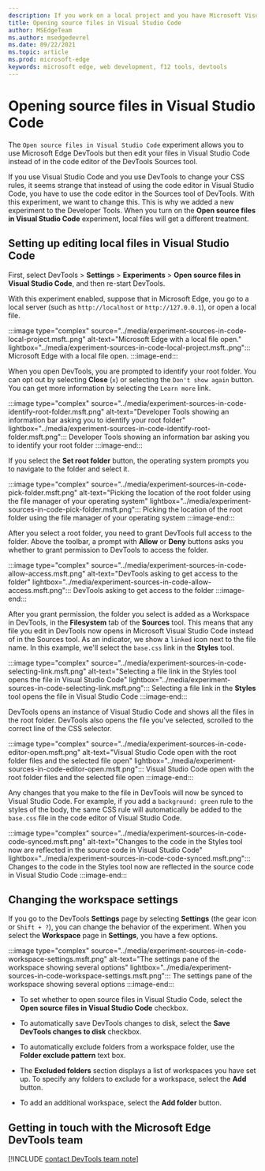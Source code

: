 ```yaml
---
description: If you work on a local project and you have Microsoft Visual Studio Code installed, you can open files in this one instead of the sources tool and sync changes from the DevTools live to your source files.
title: Opening source files in Visual Studio Code
author: MSEdgeTeam
ms.author: msedgedevrel
ms.date: 09/22/2021
ms.topic: article
ms.prod: microsoft-edge
keywords: microsoft edge, web development, f12 tools, devtools
---
```


# Opening source files in Visual Studio Code

The `Open source files in Visual Studio Code` experiment allows you to use Microsoft Edge DevTools but then edit your files in Visual Studio Code instead of in the code editor of the DevTools Sources tool.

If you use Visual Studio Code and you use DevTools to change your CSS rules, it seems strange that instead of using the code editor in Visual Studio Code, you have to use the code editor in the Sources tool of DevTools.  With this experiment, we want to change this.  This is why we added a new experiment to the Developer Tools.  When you turn on the **Open source files in Visual Studio Code** experiment, local files will get a different treatment.


<!-- ====================================================================== -->
## Setting up editing local files in Visual Studio Code

First, select DevTools > **Settings** > **Experiments** > **Open source files in Visual Studio Code**, and then re-start DevTools.

With this experiment enabled, suppose that in Microsoft Edge, you go to a local server (such as `http://localhost` or `http://127.0.0.1`), or open a local file.

:::image type="complex" source="../media/experiment-sources-in-code-local-project.msft..png" alt-text="Microsoft Edge with a local file open." lightbox="../media/experiment-sources-in-code-local-project.msft..png":::
   Microsoft Edge with a local file open.
:::image-end:::

When you open DevTools, you are prompted to identify your root folder.  You can opt out by selecting **Close** (`x`) or selecting the `Don't show again` button.  You can get more information by selecting the `Learn more` link.

:::image type="complex" source="../media/experiment-sources-in-code-identify-root-folder.msft.png" alt-text="Developer Tools showing an information bar asking you to identify your root folder" lightbox="../media/experiment-sources-in-code-identify-root-folder.msft.png":::
   Developer Tools showing an information bar asking you to identify your root folder
:::image-end:::

If you select the **Set root folder** button, the operating system prompts you to navigate to the folder and select it.

:::image type="complex" source="../media/experiment-sources-in-code-pick-folder.msft.png" alt-text="Picking the location of the root folder using the file manager of your operating system" lightbox="../media/experiment-sources-in-code-pick-folder.msft.png":::
   Picking the location of the root folder using the file manager of your operating system
:::image-end:::

After you select a root folder, you need to grant DevTools full access to the folder.  Above the toolbar, a prompt with **Allow** or **Deny** buttons asks you whether to grant permission to DevTools to access the folder.

:::image type="complex" source="../media/experiment-sources-in-code-allow-access.msft.png" alt-text="DevTools asking to get access to the folder" lightbox="../media/experiment-sources-in-code-allow-access.msft.png":::
   DevTools asking to get access to the folder
:::image-end:::

After you grant permission, the folder you select is added as a Workspace in DevTools, in the **Filesystem** tab of the **Sources** tool.  This means that any file you edit in DevTools now opens in Microsoft Visual Studio Code instead of in the Sources tool. As an indicator, we show a `linked` icon next to the file name.  In this example, we'll select the `base.css` link in the **Styles** tool.

:::image type="complex" source="../media/experiment-sources-in-code-selecting-link.msft.png" alt-text="Selecting a file link in the Styles tool opens the file in Visual Studio Code" lightbox="../media/experiment-sources-in-code-selecting-link.msft.png":::
   Selecting a file link in the **Styles** tool opens the file in Visual Studio Code
:::image-end:::

DevTools opens an instance of Visual Studio Code and shows all the files in the root folder.  DevTools also opens the file you've selected, scrolled to the correct line of the CSS selector.

:::image type="complex" source="../media/experiment-sources-in-code-editor-open.msft.png" alt-text="Visual Studio Code open with the root folder files and the selected file open" lightbox="../media/experiment-sources-in-code-editor-open.msft.png":::
   Visual Studio Code open with the root folder files and the selected file open
:::image-end:::

Any changes that you make to the file in DevTools will now be synced to Visual Studio Code.  For example, if you add a `background: green` rule to the styles of the body, the same CSS rule will automatically be added to the `base.css` file in the code editor of Visual Studio Code.

:::image type="complex" source="../media/experiment-sources-in-code-code-synced.msft.png" alt-text="Changes to the code in the Styles tool now are reflected in the source code in Visual Studio Code" lightbox="../media/experiment-sources-in-code-code-synced.msft.png":::
   Changes to the code in the Styles tool now are reflected in the source code in Visual Studio Code
:::image-end:::


<!-- ====================================================================== -->
## Changing the workspace settings

If you go to the DevTools **Settings** page by selecting **Settings** (the gear icon or `Shift + ?`), you can change the behavior of the experiment.  When you select the **Workspace** page in **Settings**, you have a few options.

:::image type="complex" source="../media/experiment-sources-in-code-workspace-settings.msft.png" alt-text="The settings pane of the workspace showing several options" lightbox="../media/experiment-sources-in-code-workspace-settings.msft.png":::
   The settings pane of the workspace showing several options
:::image-end:::

*  To set whether to open source files in Visual Studio Code, select the **Open source files in Visual Studio Code** checkbox.

*  To automatically save DevTools changes to disk, select the **Save DevTools changes to disk** checkbox.

*  To automatically exclude folders from a workspace folder, use the **Folder exclude pattern** text box.

*  The **Excluded folders** section displays a list of workspaces you have set up.  To specify any folders to exclude for a workspace, select the **Add** button.

*  To add an additional workspace, select the **Add folder** button.


<!-- ====================================================================== -->
## Getting in touch with the Microsoft Edge DevTools team

[!INCLUDE [contact DevTools team note](../includes/contact-devtools-team-note.md)]

<!-- links -->
<!-- external: -->
